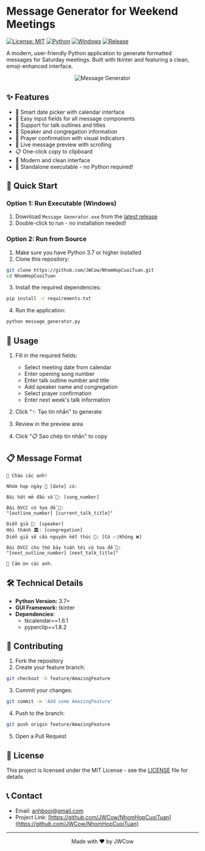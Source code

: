 # Message Generator for Weekend Meetings

[![License: MIT](https://img.shields.io/badge/License-MIT-yellow.svg)](https://opensource.org/licenses/MIT)
[![Python](https://img.shields.io/badge/Python-3.7+-blue.svg)](https://www.python.org/downloads/)
[![Windows](https://img.shields.io/badge/Windows-10+-brightgreen.svg)](https://www.microsoft.com/windows)
[![Release](https://img.shields.io/badge/Release-v1.0-orange.svg)](https://github.com/JWCow/NhomHopCuoiTuan/releases)

A modern, user-friendly Python application to generate formatted messages for Saturday meetings. Built with tkinter and featuring a clean, emoji-enhanced interface.

<div align="center">

![Message Generator](https://socialify.git.ci/JWCow/NhomHopCuoiTuan/image?description=1&font=Inter&forks=1&issues=1&language=1&name=1&owner=1&pattern=Circuit%20Board&pulls=1&stargazers=1&theme=Light)

</div>

## ✨ Features

- 📅 Smart date picker with calendar interface
- 🎵 Easy input fields for all message components
- 📖 Support for talk outlines and titles
- 🎤 Speaker and congregation information
- 🙏 Prayer confirmation with visual indicators
- 👀 Live message preview with scrolling
- 📋 One-click copy to clipboard
- 🎨 Modern and clean interface
- 🚀 Standalone executable - no Python required!

## 🚀 Quick Start

### Option 1: Run Executable (Windows)
1. Download `Message Generator.exe` from the [latest release](https://github.com/JWCow/NhomHopCuoiTuan/releases)
2. Double-click to run - no installation needed!

### Option 2: Run from Source
1. Make sure you have Python 3.7 or higher installed
2. Clone this repository:
```bash
git clone https://github.com/JWCow/NhomHopCuoiTuan.git
cd NhomHopCuoiTuan
```

3. Install the required dependencies:
```bash
pip install -r requirements.txt
```

4. Run the application:
```bash
python message_generator.py
```

## 📝 Usage

1. Fill in the required fields:
   - Select meeting date from calendar
   - Enter opening song number
   - Enter talk outline number and title
   - Add speaker name and congregation
   - Select prayer confirmation
   - Enter next week's talk information

2. Click "✨ Tạo tin nhắn" to generate
3. Review in the preview area
4. Click "📋 Sao chép tin nhắn" to copy

## 📋 Message Format

```
👋 Chào các anh!

Nhóm họp ngày 📅 [date] có:

Bài hát mở đầu số 🎵: [song_number]

Bài DVCC có tựa đề 📖:
"[outline_number] [current_talk_title]"

Diễn giả 🎤: [speaker]
Hội thánh 🏛️: [congregation]
Diễn giả sẽ cầu nguyện kết thúc 🙏: [Có ✅/Không ❌]

Bài DVCC cho thứ bảy tuần tới có tựa đề 📖:
"[next_outline_number] [next_talk_title]"

🙏 Cảm ơn các anh.
```

## 🛠️ Technical Details

- **Python Version:** 3.7+
- **GUI Framework:** tkinter
- **Dependencies:**
  - tkcalendar==1.6.1
  - pyperclip==1.8.2

## 🤝 Contributing

1. Fork the repository
2. Create your feature branch:
```bash
git checkout -b feature/AmazingFeature
```
3. Commit your changes:
```bash
git commit -m 'Add some AmazingFeature'
```
4. Push to the branch:
```bash
git push origin feature/AmazingFeature
```
5. Open a Pull Request

## 📄 License

This project is licensed under the MIT License - see the [LICENSE](LICENSE) file for details.

## 📞 Contact

- Email: anhbooi@gmail.com
- Project Link: [https://github.com/JWCow/NhomHopCuoiTuan](https://github.com/JWCow/NhomHopCuoiTuan)

---
<div align="center">
Made with ❤️ by JWCow
</div> 
